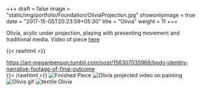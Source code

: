 +++
draft = false
image = "static/img/portfolio/Foundation/OliviaProjection.jpg"
showonlyimage = true
date = "2017-15-05T20:23:59+05:30"
title = "Olivia"
weight = 11
+++

Olivia, acylic under projection, playing with presenting movement and traditional media. Video of piece [here](https://art-meganbenson.tumblr.com/post/156307035968/body-identity-narrative-footage-of-final-outcome)
<!--more-->
{{< rawhtml >}}
     <div class="tumblr-post" data-href="https://embed.tumblr.com/embed/post/r4iMvKBFCDvEffDXetncqQ/156307035968" data-did="cbf7c7503ea5d7ed3821c5c4039518a327997bfc"><a href="https://art-meganbenson.tumblr.com/post/156307035968/body-identity-narrative-footage-of-final-outcome">https://art-meganbenson.tumblr.com/post/156307035968/body-identity-narrative-footage-of-final-outcome</a></div>  <script async src="https://assets.tumblr.com/post.js"></script>
{{< /rawhtml >}}
![Finished Piece][1]
![Olivia projected video on painting][2]
![Olivia gif][3]
![textile Olivia][7]

<!--
## Other Foundation sketches
![Charcoal sketches][4]
![Snapchat Filter on old portrait 1][5]
![Snapchat Filter on old portrait 1][6]
![Laminate mind maps][8]
![Laminate mind maps][9]
-->


[1]: /static/img/portfolio/Foundation/OliviaProjection.jpg
[2]: /static/img/portfolio/Foundation/Olivia.JPG
[3]: /static/img/portfolio/Foundation/olivia(2).jpg
[4]: /static/img/portfolio/Foundation/foundationCharcoal.jpg
[5]: /static/img/portfolio/Foundation/foundationFilter.jpg
[6]: /static/img/portfolio/Foundation/foundationFilter2.jpg
[7]: /static/img/portfolio/Foundation/textileOlivia.jpg
[8]: /static/img/portfolio/Foundation/plasticrocks.jpg
[9]: /static/img/portfolio/Foundation/plasticRocks2.jpg